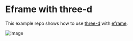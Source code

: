 # Eframe with three-d
This example repo shows how to use [three-d](https://github.com/asny/three-d) with [eframe](https://github.com/emilk/egui).

![image](https://github.com/SP2G50000/egui_three_d_demo/assets/20195894/5cf4b133-10d7-437b-9bbc-0214ab732ed9)
